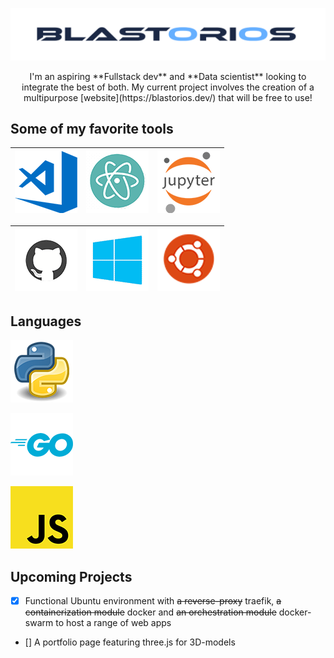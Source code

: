 ![Blastorios Logo](/images/blastorios_render.png)

<div>
  <center>I'm an aspiring **Fullstack dev** and **Data scientist** looking to integrate the best of both. My current project involves the creation of a multipurpose [website](https://blastorios.dev/) that will be free to use!
  </center>
</div>

## Some of my favorite tools
![VSCode](/images/vscode_render.png) | ![Atom](/images/atom_render.png) | ![Jupyter](/images/jupyter_render.png)
------------------------------------ | -------------------------------- | --------------------------------------

![GitHub](/images/github_render.png) | ![Windows](/images/windows_render.png) | ![Ubuntu](/images/ubuntu_render.png)
------------------------------------ | -------------------------------------- | ------------------------------------ 

## Languages
![Python](/images/python_render.png)

![Go](/images/go_render.png) 

![JavaScript](/images/javascript_render.png)

## Upcoming Projects
- [x] Functional Ubuntu environment with ~~a reverse-proxy~~ traefik, ~~a containerization module~~ docker and ~~an orchestration module~~ docker-swarm to host a range of web apps
- [] A portfolio page featuring three.js for 3D-models
